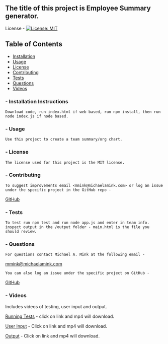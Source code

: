 ## The title of this project is Employee Summary generator.
        
License - [![License: MIT](https://img.shields.io/badge/License-MIT-yellow.svg)](https://opensource.org/licenses/MIT)

## Table of Contents 
* [Installation](#Installation-instructions) 
* [Usage](#Usage) 
* [License](#License)
* [Contributing](#Contributing)
* [Tests](#Tests)
* [Questions](#Questions)
* [Videos](#Videos)


### - Installation Instructions
    Download code, run index.html if web based, run npm install, then run node index.js if node based.

### - Usage
    Use this project to create a team summary/org chart.

### - License
    The license used for this project is the MIT license.

### - Contributing
    To suggest improvements email <mmink@michaelamink.com> or log an issue under the specific project in the GitHub repo - 
[GitHub](https://github.com/cermqm)

### - Tests
    To test run npm test and run node app.js and enter in team info.  inspect output in the /output folder - main.html is the file you should review.

### - Questions
    For questions contact Michael A. Mink at the following email -

<mmink@michaelamink.com>

    You can also log an issue under the specific project on GitHub - 

[GitHub](https://github.com/cermqm)



### - Videos
Includes videos of testing, user input and output.

[Running Tests](https://github.com/cermqm/employee/raw/master/running%20the%20tests.mp4) - click on link and mp4 will download.

[User Input](https://github.com/cermqm/employee/raw/master/user%20input.mp4) - Click on link and mp4 will download.

[Output](https://github.com/cermqm/employee/raw/master/output.mp4) - Click on link and mp4 will download.


